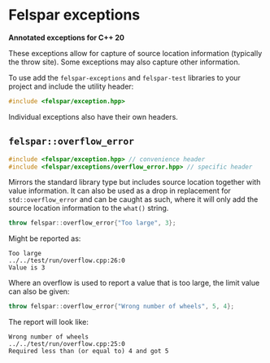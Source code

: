 # Felspar exceptions

**Annotated exceptions for C++ 20**

These exceptions allow for capture of source location information (typically the throw site). Some exceptions may also capture other information.


To use add the `felspar-exceptions` and `felspar-test` libraries to your project and include the utility header:

```cpp
#include <felspar/exception.hpp>
```

Individual exceptions also have their own headers.


## `felspar::overflow_error`

```cpp
#include <felspar/exception.hpp> // convenience header
#include <felspar/exceptions/overflow_error.hpp> // specific header
```

Mirrors the standard library type but includes source location together with value information. It can also be used as a drop in replacement for `std::overflow_error` and can be caught as such, where it will only add the source location information to the `what()` string.

```cpp
throw felspar::overflow_error{"Too large", 3};
```

Might be reported as:

    Too large
    ../../test/run/overflow.cpp:26:0
    Value is 3

Where an overflow is used to report a value that is too large, the limit value can also be given:

```cpp
throw felspar::overflow_error{"Wrong number of wheels", 5, 4};
```

The report will look like:

    Wrong number of wheels
    ../../test/run/overflow.cpp:25:0
    Required less than (or equal to) 4 and got 5
